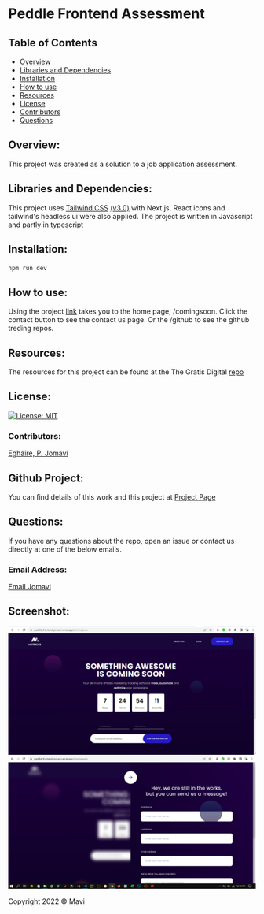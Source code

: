 # Peddle Frontend Assessment

## Table of Contents

- [Overview](#overview)
- [Libraries and Dependencies](#Librariesanddependencies)
- [Installation](#installation)
- [How to use](#howtouse)
- [Resources](#resources)
- [License](#license)
- [Contributors](#contributors)
- [Questions](#questions)

## Overview:

This project was created as a solution to a job application assessment.

## Libraries and Dependencies:

This project uses [Tailwind CSS](https://tailwindcss.com/) [(v3.0)](https://tailwindcss.com/blog/tailwindcss-v3) with Next.js. React icons and tailwind's headless ui were also applied. The project is written in Javascript and partly in typescript

## Installation:

```
npm run dev

```

## How to use:

Using the project [link](https://peddle-frontend-jomavi.vercel.app/) takes you to the home page, /comingsoon. Click the contact button to see the contact us page. Or the /github to see the github treding repos.

## Resources:

The resources for this project can be found at the The Gratis Digital [repo](https://github.com/Gratis-digital-world/Peddle-Frontend-Assessment)

## License:

[![License: MIT](https://img.shields.io/badge/License-MIT-yellow.svg)](https://opensource.org/licenses/MIT)

### Contributors:

[Eghaire, P. Jomavi](https://github.com/jeghaire)

## Github Project:

You can find details of this work and this project at [Project Page](https://github.com/jeghaire/paddle-frontend-assessment)

## Questions:

If you have any questions about the repo, open an issue or contact us directly at one of the below emails.

### Email Address:

[Email Jomavi](mailto:jomaviprz@gmail.com)

## Screenshot:

<img src="./capture.PNG"/>
<img src="./capture1.png"/>

Copyright 2022 &copy; Mavi
